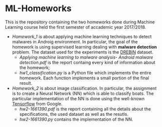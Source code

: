 # ML-Homeworks

This is the repository containing the two homeworks done during Machine Learning course held the first semester 
of accademic year 2017/2018.

- *Homework_1* is about applying machine learning techniques to detect malwares in Androig environment. In particular,
  the goal of the homework is using supervised learning dealing with **malware detection** problem. 
  The dataset used for the experiments is the [DREBIN](https://www.sec.cs.tu-bs.de/~danarp/drebin/) dataset.
  - *Applying machine learning to malware analysis- Android malware detection.pdf* is the report containg 
    every kind of information about the homework;
  - *hw1_classification.py* is a Python file which implements the entire homework. Each function implements 
    a small portion of the final result.
- *Homework_2* is about image classification. In particular, the assignment is to create a Neural Network (NN) 
  which is able to classify boats. The particular implementation of the NN is done using the well-known [Tensorflow](https://www.tensorflow.org/) from Google. 
  - *hw2-1661390.pdf* is the report containing all the details about the specifications, the used dataset as well as 
    the resutls.
  - *hw2-1661390.py* contains the implementation of the NN.
    
